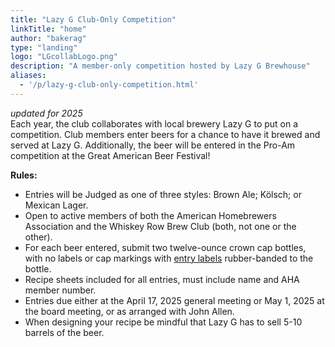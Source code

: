```yaml
---
title: "Lazy G Club-Only Competition"
linkTitle: "home"
author: "bakerag"
type: "landing"
logo: "LGcollabLogo.png"
description: "A member-only competition hosted by Lazy G Brewhouse"
aliases:
  - '/p/lazy-g-club-only-competition.html'
---
```



*updated for 2025*  
 Each year, the club collaborates with local brewery Lazy G to put on a competition. Club members enter beers for a chance to have it brewed and served at Lazy G. Additionally, the beer will be entered in the Pro-Am competition at the Great American Beer Festival!

**Rules:**  
* Entries will be Judged as one of three styles: Brown Ale; Kölsch; or Mexican Lager.
* Open to active members of both the American Homebrewers Association and the Whiskey Row Brew Club (both, not one or the other).
* For each beer entered, submit two twelve-ounce crown cap bottles, with no labels or cap markings with [entry labels](https://legacy.bjcp.org/docs/BJCP_BottleID.pdf) rubber-banded to the bottle. 
* Recipe sheets included for all entries, must include name and AHA member number.
* Entries due either at the April 17, 2025 general meeting or May 1, 2025 at the board meeting, or as arranged with John Allen.
* When designing your recipe be mindful that Lazy G has to sell 5-10 barrels of the beer.
